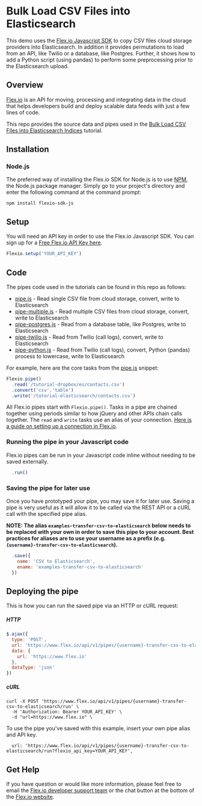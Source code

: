 # Bulk Load CSV Files into Elasticsearch

This demo uses the [Flex.io Javascript SDK](https://www.flex.io/docs/javascript-sdk/) to copy CSV files cloud storage providers into Elasticsearch. In addition it provides permutations to load from an API, like Twilio or a database, like Postgres.  Further, it shows how to add a Python script (using pandas) to perform some preprocessing prior to the Elasticsearch upload.

## Overview

[Flex.io](http://Flex.io) is an API for moving, processing and integrating data in the cloud that helps developers build and deploy scalable data feeds with just a few lines of code.

This repo provides the source data and pipes used in the [Bulk Load CSV Files into Elasticsearch Indices](https://www.flex.io/docs/tutorials/copy-transfer-files-cloud-storage-s3-dropbox) tutorial.


## Installation

### Node.js

The preferred way of installing the Flex.io SDK for Node.js is to use [NPM](https://www.npmjs.com/), the Node.js package manager. Simply go to your project's directory and enter the following command at the command prompt:

```
npm install flexio-sdk-js
```

## Setup

You will need an API key in order to use the Flex.io Javascript SDK. You can sign up for a [Free Flex.io API Key here](https://www.flex.io/app/signup).

```javascript
Flexio.setup('YOUR_API_KEY')
```

## Code

The pipes code used in the tutorials can be found in this repo as follows:

* [pipe.js](./pipe.js) - Read single CSV file from cloud storage, convert, write to Elasticsearch
* [pipe-multiple.js](./pipe-multiple.js) - Read multiple CSV files from cloud storage, convert, write to Elasticsearch
* [pipe-postgres.js](./pipe-postgres.js) - Read from a database table, like Postgres, write to Elasticsearch
* [pipe-twilio.js](./pipe-twilio.js) - Read from Twilio (call logs), convert, write to Elasticsearch
* [pipe-python.js](./pipe-python.js) - Read from Twilio (call logs), convert, Python (pandas) process to lowercase, write to Elasticsearch

For example, here are the core tasks from the [pipe.js](./pipe.js) snippet:

```javascript
Flexio.pipe()
  .read('/tutorial-dropbox/es/contacts.csv')
  .convert('csv','table')
  .write('/tutorial-elasticsearch/contacts.csv')
```

All Flex.io pipes start with `Flexio.pipe()`. Tasks in a pipe are chained together using periods similar to how jQuery and other APIs chain calls together.  The `read` and `write` tasks use an alias of your connection.  [Here is a guide on setting up a connection in Flex.io](https://www.flex.io/docs).


### Running the pipe in your Javascript code

Flex.io pipes can be run in your Javascript code inline without needing to be saved externally.

```javascript
  .run()
```

### Saving the pipe for later use

Once you have prototyped your pipe, you may save it for later use. Saving a pipe is very useful as it will allow it to be called via the REST API or a cURL call with the specified pipe alias.

**NOTE: The alias `examples-transfer-csv-to-elasticsearch` below needs to be replaced with your own in order to save this pipe to your account. Best practices for aliases are to use your username as a prefix (e.g. `{username}-transfer-csv-to-elasticsearch`).**

```javascript
  .save({
    name: 'CSV to Elasticsearch',
    ename: 'examples-transfer-csv-to-elasticsearch'
  })
```

## Deploying the pipe

This is how you can run the saved pipe via an HTTP or cURL request:

##### HTTP

```javascript
$.ajax({
  type: 'POST',
  url: 'https://www.flex.io/api/v1/pipes/{username}-transfer-csv-to-elasticsearch/run?flexio_api_key=YOUR_API_KEY',
  data: {
    url: 'https://www.flex.io'
  },
  dataType: 'json'
})
```

##### cURL

```
curl -X POST 'https://www.flex.io/api/v1/pipes/{username}-transfer-csv-to-elasticsearch/run' \
  -H 'Authorization: Bearer YOUR_API_KEY' \
  -d "url=https://www.flex.io" \
```

To use the pipe you've saved with this example, insert your own pipe alias and API key.

```
  url: 'https://www.flex.io/api/v1/pipes/{username}-transfer-csv-to-elasticsearch/run?flexio_api_key=YOUR_API_KEY',
```

## Get Help

If you have question or would like more information, please feel free to email the [Flex.io developer support team](support@flex.io) or the chat button at the bottom of the [Flex.io website](https://www.flex.io).
